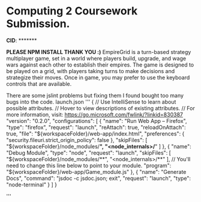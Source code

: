 
# Computing 2 Coursework Submission.
**CID**: *******

**PLEASE NPM INSTALL THANK YOU :)**
EmpireGrid is a turn-based strategy multiplayer game, set in a world where players build, upgrade, and wage wars against each other to establish their empires. The game is designed to be played on a grid, with players taking turns to make decisions and strategize their moves.
Once in game, you may prefer to use the keyboard controls that are available.

There are some jslint problems but fixing them I found bought too many bugs into the code.
launch.json
'''
{
    // Use IntelliSense to learn about possible attributes.
    // Hover to view descriptions of existing attributes.
    // For more information, visit: https://go.microsoft.com/fwlink/?linkid=830387
    "version": "0.2.0",
    "configurations": [
        {
            "name": "Run Web App – Firefox",
            "type": "firefox",
            "request": "launch",
            "reAttach": true,
            "reloadOnAttach": true,
            "file": "${workspaceFolder}/web-app/index.html",
            "preferences": {
                "security.fileuri.strict_origin_policy": false
            },
            "skipFiles": [
                "${workspaceFolder}/node_modules/**",
                "<node_internals>/**"
            ]
        },
        {
            "name": "Debug Module",
            "type": "node",
            "request": "launch",
            "skipFiles": [
                "${workspaceFolder}/node_modules/**",
                "<node_internals>/**"
            ],
            // You'll need to change this line below to point to your module.
            "program": "${workspaceFolder}/web-app/Game_module.js"
        },
        {
            "name": "Generate Docs",
            "command": "jsdoc -c jsdoc.json; exit",
            "request": "launch",
            "type": "node-terminal"
        }
    ]
}

'''

